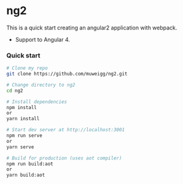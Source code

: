 # ng2
This is a quick start creating an angular2 application with webpack.
* Support to Angular 4.

### Quick start
```bash
# Clone my repo
git clone https://github.com/muweigg/ng2.git

# Change directory to ng2
cd ng2

# Install dependencies
npm install
or
yarn install

# Start dev server at http://localhost:3001
npm run serve
or
yarn serve

# Build for production (uses aot compiler)
npm run build:aot
or
yarn build:aot
```